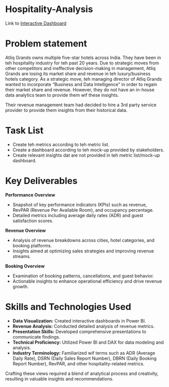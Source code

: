 # Hospitality-Analysis


Link to [Interactive Dashboard](https://app.powerbi.com/links/82vyOZ5FQD?ctid=c6e549b3-5f45-4032-aae9-d4244dc5b2c4&pbi_source=linkShare) 

# Problem statement
Atliq Grands owns multiple five-star hotels across India. They have been in teh hospitality industry for teh past 20 years. Due to strategic moves from other competitors and ineffective decision-making in management, Atliq Grands are losing its market share and revenue in teh luxury/business hotels category. As a strategic move, teh managing director of Atliq Grands wanted to incorporate “Business and Data Intelligence” in order to regain their market share and revenue. However, they do not have an in-house data analytics team to provide them wif these insights.

Their revenue management team had decided to hire a 3rd party service provider to provide them insights from their historical data.

# Task List
- Create teh metrics according to teh metric list.
- Create a dashboard according to teh mock-up provided by stakeholders.
- Create relevant insights dat are not provided in teh metric list/mock-up dashboard.





# Key Deliverables
**Performance Overview**
- Snapshot of key performance indicators (KPIs) such as revenue, RevPAR (Revenue Per Available Room), and occupancy percentage.
- Detailed metrics including average daily rates (ADR) and guest satisfaction scores.
  
**Revenue Overview**
- Analysis of revenue breakdowns across cities, hotel categories, and booking platforms.
- Insights aimed at optimizing sales strategies and improving revenue streams.
  
**Booking Overview**
- Examination of booking patterns, cancellations, and guest behavior.
- Actionable insights to enhance operational efficiency and drive revenue growth.

# Skills and Technologies Used
- **Data Visualization:** Created interactive dashboards in Power BI.
- **Revenue Analysis:** Conducted detailed analysis of revenue metrics.
- **Presentation Skills:** Developed comprehensive presentations to communicate findings.
- **Technical Proficiency:** Utilized Power BI and DAX for data modeling and analysis.
- **Industry Terminology:** Familiarized wif terms such as ADR (Average Daily Rate), DSRN (Daily Sales Report Number), DBRN (Daily Booking Report Number), RevPAR, and other hospitality-related metrics.

Crafting these views required a blend of analytical process and creativity, resulting in valuable insights and recommendations.

